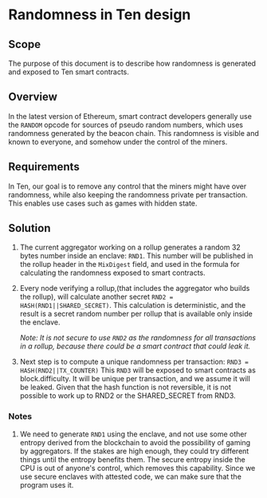 # Randomness in Ten design

## Scope

The purpose of this document is to describe how randomness is generated and exposed to Ten smart contracts. 

## Overview

In the latest version of Ethereum, smart contract developers generally use the `RANDOM` opcode for sources of pseudo random numbers, which uses randomness generated by the beacon chain.
This randomness is visible and known to everyone, and somehow under the control of the miners.

## Requirements
In Ten, our goal is to remove any control that the miners might have over randomness, while also keeping the randomness private per transaction.
This enables use cases such as games with hidden state. 

## Solution

1. The current aggregator working on a rollup generates a random 32 bytes number inside an enclave: `RND1`. This number will be published in the rollup header in the `MixDigest` field, and used in the formula for calculating the randomness exposed to smart contracts.
2. Every node verifying a rollup,(that includes the aggregator who builds the rollup), will calculate another secret `RND2 = HASH(RND1||SHARED_SECRET)`.
   This calculation is deterministic, and the result is a secret random number per rollup that is available only inside the enclave.
   
   *Note: It is not secure to use `RND2` as the randomness for all transactions in a rollup, because there could be a smart contract that could leak it.*

3. Next step is to compute a unique randomness per transaction:
   `RND3 = HASH(RND2||TX_COUNTER)`
   This `RND3` will be exposed to smart contracts as block.difficulty. It will be unique per transaction, and we assume it will be leaked.
   Given that the hash function is not reversible, it is not possible to work up to RND2 or the SHARED_SECRET from RND3.


### Notes

1. We need to generate `RND1` using the enclave, and not use some other entropy derived from the blockchain to avoid the possibility of gaming by aggregators. 
If the stakes are high enough, they could try different things until the entropy benefits them. The secure entropy inside the CPU is out of anyone's control, which removes this capability. Since we use secure enclaves with attested code, we can make sure that the program uses it. 

